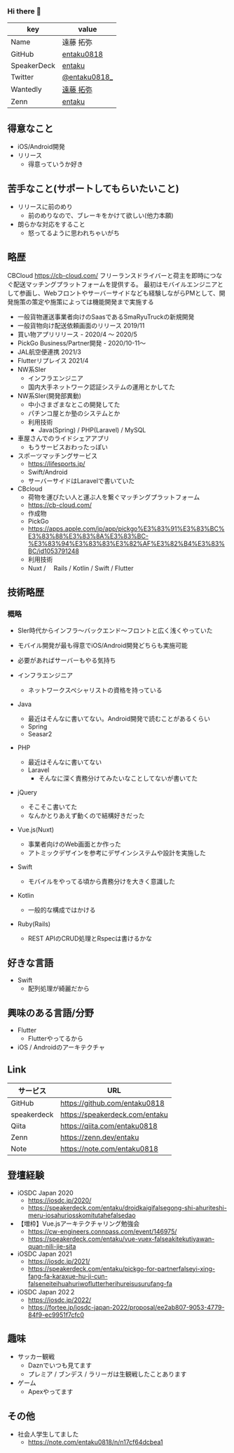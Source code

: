 ### Hi there 👋

<!--
**entaku0818/entaku0818** is a ✨ _special_ ✨ repository because its `README.md` (this file) appears on your GitHub profile.

Here are some ideas to get you started:

- 🔭 I’m currently working on ...
- 🌱 I’m currently learning ...
- 👯 I’m looking to collaborate on ...
- 🤔 I’m looking for help with ...
- 💬 Ask me about ...
- 📫 How to reach me: ...
- 😄 Pronouns: ...
- ⚡ Fun fact: ...
-->

|key|value|
|---|-----|
|Name| 遠藤 拓弥|
|GitHub|[entaku0818](https://github.com/entaku0818)|
|SpeakerDeck|[entaku](https://speakerdeck.com/entaku/)|
|Twitter|[@entaku0818_](https://twitter.com/entaku0818)| 
|Wantedly|[遠藤 拓弥](https://www.wantedly.com/id/entaku0818)|
|Zenn|[entaku](https://zenn.dev/entaku)|

<!-- # PersonalHistory
<details> 
  <summary>
    <a href="https://cb-cloud.com/"> 株式会社CBCloud</a> (2019/05 - 2021/11)
  </summary>
  <div>
  <details>
  <summary>
    一般貨物運送事業者向けのSaasであるSmaRyuTruckの新規開発 (2019/05 - 2020/09)
  </summary>
  <div>
    - 一般貨物運送事業者向けのSaasであるSmaRyuTruckの新規開発
        - 一般貨物向け配送依頼画面のリリース 2019/11
    - 買い物アプリリリース - 2020/4 〜 2020/5
    - PickGo Business/Partner開発 - 2020/10-11〜
    - JAL航空便連携 2021/3
    - Flutterリプレイス 2021/4

## 概要
 - 一般貨物運送事業者向けのSaas(https://smaryu.town/) と一般貨物向け配送依頼画面の開発
 - フロントエンドエンジニアとして一般貨物運送事業 / 一般貨物向け配送依頼画面
  - 途中から


## 開発環境    
- Nuxt.js
- JavaScript

## 工夫していた点



  </div>
  </details> -->

## 得意なこと
- iOS/Android開発
- リリース
    - 得意っていうか好き

## 苦手なこと(サポートしてもらいたいこと)
- リリースに前のめり
    - 前のめりなので、ブレーキをかけて欲しい(他力本願)
- 朗らかな対応をすること
    - 怒ってるように思われちゃいがち

## 略歴
CBCloud
https://cb-cloud.com/
フリーランスドライバーと荷主を即時につなぐ配送マッチングプラットフォームを提供する。 最初はモバイルエンジニアとして参画し、Webフロントやサーバーサイドなども経験しながらPMとして、開発施策の策定や施策によっては機能開発まで実施する

- 一般貨物運送事業者向けのSaasであるSmaRyuTruckの新規開発
- 一般貨物向け配送依頼画面のリリース 2019/11
- 買い物アプリリリース - 2020/4 〜 2020/5
- PickGo Business/Partner開発 - 2020/10-11〜
- JAL航空便連携 2021/3
- Flutterリプレイス 2021/4
- NW系SIer
    - インフラエンジニア
    - 国内大手ネットワーク認証システムの運用とかしてた
- NW系SIer(開発部異動)
    - 中小さまざまなとこの開発してた
    - パチンコ屋とか塾のシステムとか
    - 利用技術
        - Java(Spring) / PHP(Laravel) / MySQL
- 車屋さんでのライドシェアアプリ
    - もうサービスおわったっぽい
- スポーツマッチングサービス
    - https://lifesports.jp/
    - Swift/Android　
    - サーバーサイドはLaravelで書いていた
- CBcloud
    - 荷物を運びたい人と運ぶ人を繋ぐマッチングプラットフォーム 
    - https://cb-cloud.com/
    - 作成物
     - PickGo
     - https://apps.apple.com/jp/app/pickgo%E3%83%91%E3%83%BC%E3%83%88%E3%83%8A%E3%83%BC-%E3%83%94%E3%83%83%E3%82%AF%E3%82%B4%E3%83%BC/id1053791248
    - 利用技術
     - Nuxt /　 Rails / Kotlin / Swift / Flutter

         
## 技術略歴
### 概略
- SIer時代からインフラ〜バックエンド〜フロントと広く浅くやっていた
- モバイル開発が最も得意でiOS/Android開発どちらも実施可能
- 必要があればサーバーもやる気持ち

- インフラエンジニア
    - ネットワークスペシャリストの資格を持っている
- Java
    - 最近はそんなに書いてない。Android開発で読むことがあるくらい
    - Spring
    - Seasar2
- PHP
    - 最近はそんなに書いてない
    - Laravel
        - そんなに深く責務分けてみたいなことしてないが書いてた
- jQuery
    - そこそこ書いてた
    - なんかとりあえず動くので結構好きだった
- Vue.js(Nuxt)
    - 事業者向けのWeb画面とか作った
    - アトミックデザインを参考にデザインシステムや設計を実施した
- Swift
    - モバイルをやってる頃から責務分けを大きく意識した
- Kotlin
    - 一般的な構成ではかける
- Ruby(Rails)
    - REST APIのCRUD処理とRspecは書けるかな
 

## 好きな言語
- Swift
    - 配列処理が綺麗だから

## 興味のある言語/分野

- Flutter
    - Flutterやってるから
- iOS / Androidのアーキテクチャ


## Link
| サービス | URL | 
| -------- | -------- | 
| GitHub     | https://github.com/entaku0818     | 
| speakerdeck     | https://speakerdeck.com/entaku     | 
| Qiita     | https://qiita.com/entaku0818    | 
| Zenn     | https://zenn.dev/entaku    | 
| Note | https://note.com/entaku0818 |

## 登壇経験
- iOSDC Japan 2020 
    - https://iosdc.jp/2020/
    - https://speakerdeck.com/entaku/droidkaigifalsegong-shi-ahuriteshi-meru-iosahuriosskomitutahefalsedao
- 【増枠】Vue.jsアーキテクチャリング勉強会
    - https://cw-engineers.connpass.com/event/146975/
    - https://speakerdeck.com/entaku/vue-vuex-falseakitekutiyawan-quan-nili-jie-sita
- iOSDC Japan 2021
    - https://iosdc.jp/2021/
    - https://speakerdeck.com/entaku/pickgo-for-partnerfalseyi-xing-fang-fa-karaxue-hu-ji-cun-falseneiteihuahuriwoflutterherihureisusurufang-fa
- iOSDC Japan 202２
    - https://iosdc.jp/2022/
    - https://fortee.jp/iosdc-japan-2022/proposal/ee2ab807-9053-4779-84f9-ec9951f7cfc0

## 趣味
- サッカー観戦
    - Daznでいつも見てます
    - プレミア / ブンデス / ラリーガは生観戦したことあります
- ゲーム
    - Apexやってます


## その他
- 社会人学生してました
    - https://note.com/entaku0818/n/n17cf64dcbea1

     


